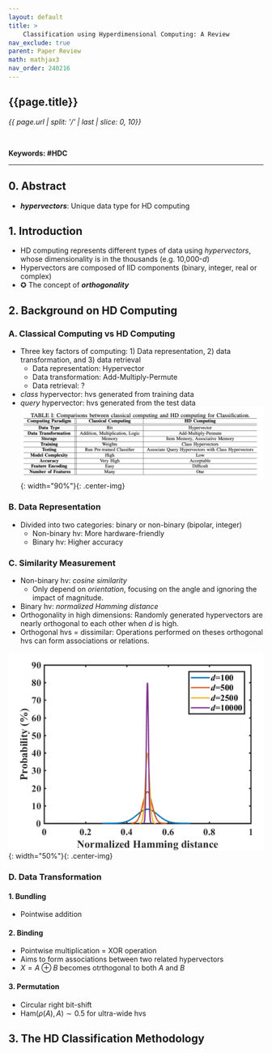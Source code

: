 ```yaml
---
layout: default
title: >
    Classification using Hyperdimensional Computing: A Review
nav_exclude: true
parent: Paper Review
math: mathjax3
nav_order: 240216
---
```


## {{page.title}}
*{{ page.url | split: '/' | last | slice: 0, 10}}*

 <br>

**Keywords: #HDC**

---

## 0. Abstract
- ***hypervectors***: Unique data type for HD computing 

## 1. Introduction
- HD computing represents different types of data using *hypervectors*, whose dimensionality is in the thousands (e.g. 10,000-$d$)
- Hypervectors are composed of IID components (binary, integer, real or complex)
- ✪ The concept of ***orthogonality***

## 2. Background on HD Computing 

### A. Classical Computing vs HD Computing 
- Three key factors of computing: 1) Data representation, 2) data transformation, and 3) data retrieval
    - Data representation: Hypervector
    - Data transformation: Add-Multiply-Permute
    - Data retrieval: ?
- *class* hypervector: hvs generated from training data
- *query* hypervector: hvs generated from the test data 
![](/img/2024-02-16-22-19-16.png){: width="90%"}{: .center-img}

### B. Data Representation
- Divided into two categories: binary or non-binary (bipolar, integer)
    - Non-binary hv: More hardware-friendly
    - Binary hv: Higher accuracy

### C. Similarity Measurement
- Non-binary hv: *cosine similarity*
    - Only depend on *orientation*, focusing on the angle and ignoring the impact of magnitude. 
- Binary hv: *normalized Hamming distance*
- Orthogonality in high dimensions: Randomly generated hypervectors are nearly orthogonal to each other when $d$ is high. 
- Orthogonal hvs = dissimilar: Operations  performed on theses orthogonal hvs can form associations or relations.  

![](/img/2024-02-16-23-01-26.png){: width="50%"}{: .center-img}

### D. Data Transformation

#### 1. Bundling 
- Pointwise addition

#### 2. Binding
- Pointwise multiplication = XOR operation
- Aims to form associations between two related hypervectors
- $X = A \oplus B$ becomes otrthogonal to both $A$ and $B$

#### 3. Permutation
- Circular right bit-shift
- $\text{Ham}(\rho (A), A) \sim 0.5$ for ultra-wide hvs

## 3. The HD Classification Methodology